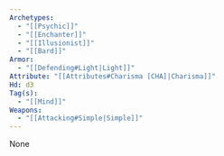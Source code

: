 ```yaml
---
Archetypes:
  - "[[Psychic]]"
  - "[[Enchanter]]"
  - "[[Illusionist]]"
  - "[[Bard]]"
Armor:
  - "[[Defending#Light|Light]]"
Attribute: "[[Attributes#Charisma [CHA]|Charisma]]"
Hd: d3
Tag(s):
  - "[[Mind]]"
Weapons:
  - "[[Attacking#Simple|Simple]]"
---
```


None